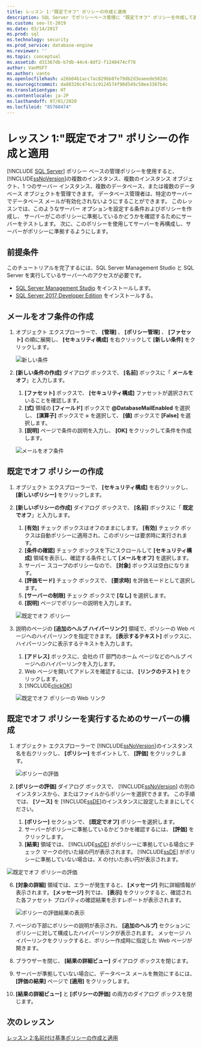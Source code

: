 ```yaml
---
title: レッスン 1:"既定でオフ" ポリシーの作成と適用
description: SQL Server でポリシーベース管理に "既定でオフ" ポリシーを作成して適用する方法について説明するチュートリアル。
ms.custom: seo-lt-2019
ms.date: 03/14/2017
ms.prod: sql
ms.technology: security
ms.prod_service: database-engine
ms.reviewer: ''
ms.topic: conceptual
ms.assetid: d31367db-b7db-44c4-8df2-f1240474cf78
author: VanMSFT
ms.author: vanto
ms.openlocfilehash: a26b04b1acc7ac829bb8fe79db2d3eaeede502dc
ms.sourcegitcommit: da88320c474c1c9124574f90d549c50ee3387b4c
ms.translationtype: HT
ms.contentlocale: ja-JP
ms.lasthandoff: 07/01/2020
ms.locfileid: "85760474"
---
```

# <a name="lesson-1-create-and-apply-an-off-by-default-policy"></a>レッスン 1:"既定でオフ" ポリシーの作成と適用
 [!INCLUDE [SQL Server](../../includes/applies-to-version/sqlserver.md)]
ポリシー ベースの管理ポリシーを使用すると、 [!INCLUDE[ssNoVersion](../../includes/ssnoversion-md.md)]の複数のインスタンス、複数のインスタンス オブジェクト、1 つのサーバー インスタンス、複数のデータベース、または複数のデータベース オブジェクトを管理できます。 データベース管理者は、特定のサーバーでデータベース メールが有効化されないようにすることができます。 このレッスンでは、このようなサーバー オプションを設定する条件およびポリシーを作成し、 サーバーがこのポリシーに準拠しているかどうかを確認するためにサーバーをテストします。 次に、このポリシーを使用してサーバーを再構成し、サーバーがポリシーに準拠するようにします。  

## <a name="prerequisites"></a>前提条件
このチュートリアルを完了するには、SQL Server Management Studio と SQL Server を実行しているサーバーへのアクセスが必要です。 

- [SQL Server Management Studio](https://docs.microsoft.com/sql/ssms/download-sql-server-management-studio-ssms) をインストールします。
- [SQL Server 2017 Developer Edition](https://www.microsoft.com/sql-server/sql-server-downloads) をインストールする。
  
## <a name="create-the-mail-off-condition"></a>メールをオフ条件の作成

1.  オブジェクト エクスプローラーで、 **[管理]** 、 **[ポリシー管理]** 、 **[ファセット]** の順に展開し、 **[セキュリティ構成]** を右クリックして **[新しい条件]** をクリックします。  

    ![新しい条件](Media/lesson-1-create-and-apply-an-off-by-default-policy/new-surface-area-condition.png)
  
2.  **[新しい条件の作成]** ダイアログ ボックスで、 **[名前]** ボックスに「 **メールをオフ**」と入力します。   
    1. **[ファセット]** ボックスで、 **[セキュリティ構成]** ファセットが選択されていることを確認します。
    1. **[式]** 領域の **[フィールド]** ボックスで **\@DatabaseMailEnabled** を選択し、 **[演算子]** ボックスで **=** を選択して、 **[値]** ボックスで **[False]** を選択します。  
    1. **[説明]** ページで条件の説明を入力し、 **[OK]** をクリックして条件を作成します。  

    ![メールをオフ条件](Media/lesson-1-create-and-apply-an-off-by-default-policy/mail-off-condition.png) 
  
## <a name="create-the-off-by-default-policy"></a>既定でオフ ポリシーの作成  
  
1.  オブジェクト エクスプローラーで、 **[セキュリティ構成]** を右クリックし、 **[新しいポリシー]** をクリックします。  
  
2.  **[新しいポリシーの作成]** ダイアログ ボックスで、 **[名前]** ボックスに「 **既定でオフ**」と入力します。 
    1. **[有効]** チェック ボックスはオフのままにします。 **[有効]** チェック ボックスは自動ポリシーに適用され、このポリシーは要求時に実行されます。
    1. **[条件の確認]** チェック ボックスを下にスクロールして **[セキュリティ構成]** 領域を表示し、確認する条件として **[メールをオフ]** を選択します。
    1. サーバー スコープのポリシーなので、 **[対象]** ボックスは空白になります。 
    1. **[評価モード]** チェック ボックスで、 **[要求時]** を評価モードとして選択します。
    1. **[サーバーの制限]** チェック ボックスで **[なし]** を選択します。
    1. **[説明]** ページでポリシーの説明を入力します。  

    ![既定でオフ ポリシー](Media/lesson-1-create-and-apply-an-off-by-default-policy/off-by-default-policy.png)
  
9. 説明のページの **[追加のヘルプ ハイパーリンク]** 領域で、ポリシーの Web ページへのハイパーリンクを指定できます。 **[表示するテキスト]** ボックスに、ハイパーリンクに表示するテキストを入力します。
    1. **[アドレス]** ボックスに、会社の IT 部門のホーム ページなどのヘルプ ページへのハイパーリンクを入力します。
    1. Web ページを開いてアドレスを確認するには、 **[リンクのテスト]** をクリックします。
    1. [!INCLUDE[clickOK](../../includes/clickok-md.md)]  

    ![既定でオフ ポリシーの Web リンク](Media/lesson-1-create-and-apply-an-off-by-default-policy/off-by-default-policy-web-link.png)


## <a name="configure-server-to-run-off-by-default-policy"></a>既定でオフ ポリシーを実行するためのサーバーの構成 

1.  オブジェクト エクスプローラーで [!INCLUDE[ssNoVersion](../../includes/ssnoversion-md.md)]のインスタンス名を右クリックし、 **[ポリシー]** をポイントして、 **[評価]** をクリックします。  

    ![ポリシーの評価](Media/lesson-1-create-and-apply-an-off-by-default-policy/evaluate-policy.png)
  
2.  **[ポリシーの評価]** ダイアログ ボックスで、 [!INCLUDE[ssNoVersion](../../includes/ssnoversion-md.md)] の別のインスタンスから、またはファイルからポリシーを選択できます。 この手順では、 **[ソース]** を [!INCLUDE[ssDE](../../includes/ssde-md.md)]のインスタンスに設定したままにしてください。  
    1. **[ポリシー]** セクションで、 **[既定でオフ]** ポリシーを選択します。
    1. サーバーがポリシーに準拠しているかどうかを確認するには、 **[評価]** をクリックします。
    1. **[結果]** 領域では、 [!INCLUDE[ssDE](../../includes/ssde-md.md)] がポリシーに準拠している場合にチェック マークの付いた緑の円が表示されます。 [!INCLUDE[ssDE](../../includes/ssde-md.md)] がポリシーに準拠していない場合は、X の付いた赤い円が表示されます。 

   ![既定でオフ ポリシーの評価](Media/lesson-1-create-and-apply-an-off-by-default-policy/evaluate-off-by-default-policy.png)

  
6.  **[対象の詳細]** 領域では、エラーが発生すると、 **[メッセージ]** 列に詳細情報が表示されます。 **[メッセージ]** 列では、 **[表示]** をクリックすると、確認された各ファセット プロパティの確認結果を示すレポートが表示されます。 

    ![ポリシーの評価結果の表示](Media/lesson-1-create-and-apply-an-off-by-default-policy/view-results-of-policy-evaluation.png)
  
7.  ページの下部にポリシーの説明が表示され、 **[追加のヘルプ]** セクションにポリシーに対して構成したハイパーリンクが表示されます。 メッセージ ハイパーリンクをクリックすると、ポリシー作成時に指定した Web ページが開きます。   

1.  ブラウザーを閉じ、 **[結果の詳細ビュー]** ダイアログ ボックスを閉じます。  

1. サーバーが準拠していない場合に、データベース メールを無効にするには、 **[評価の結果]** ページで **[適用]** をクリックします。  
  
10. **[結果の詳細ビュー]** と **[ポリシーの評価]** の両方のダイアログ ボックスを閉じます。   

   
## <a name="next-lesson"></a>次のレッスン  
[レッスン 2:名前付け基準ポリシーの作成と適用](../../relational-databases/policy-based-management/lesson-2-create-and-apply-a-naming-standards-policy.md)  
  
  
  
